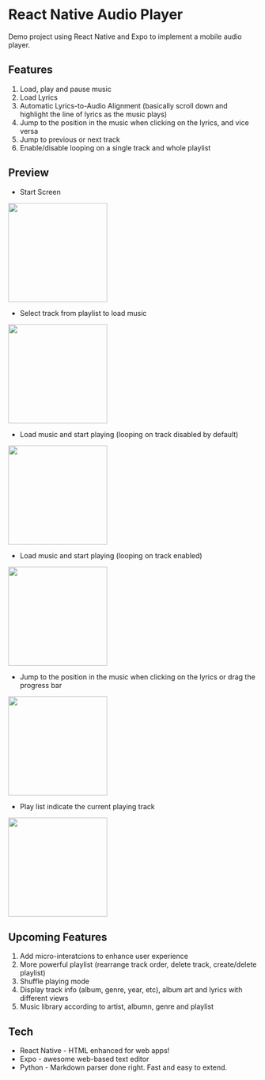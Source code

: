 # React Native Audio Player

Demo project using React Native and Expo to implement a mobile audio player. 


## Features

1) Load, play and pause music
2) Load Lyrics
3) Automatic Lyrics-to-Audio Alignment (basically scroll down and highlight the line of lyrics as the music plays)
4) Jump to the position in the music when clicking on the lyrics, and vice versa
5) Jump to previous or next track
6) Enable/disable looping on a single track and whole playlist

## Preview
* Start Screen
<kbd>
  <img src="https://github.com/shen92/React-Native-Audio-Player/blob/main/preview/IMG_2238.PNG" width="200" />
</kbd>


* Select track from playlist to load music
<kbd>
  <img src="https://github.com/shen92/React-Native-Audio-Player/blob/main/preview/IMG_2239.PNG" width="200"/>
</kbd>


* Load music and start playing (looping on track disabled by default)
<kbd>
  <img src="https://github.com/shen92/React-Native-Audio-Player/blob/main/preview/IMG_2240.PNG" width="200"/>
</kbd>


* Load music and start playing (looping on track enabled)
<kbd>
  <img src="https://github.com/shen92/React-Native-Audio-Player/blob/main/preview/IMG_2241.PNG" width="200"/>
</kbd>

* Jump to the position in the music when clicking on the lyrics or drag the progress bar
<kbd>
  <img src="https://github.com/shen92/React-Native-Audio-Player/blob/main/preview/IMG_2242.PNG" width="200"/>
</kbd>


* Play list indicate the current playing track
<kbd>
  <img src="https://github.com/shen92/React-Native-Audio-Player/blob/main/preview/IMG_2243.PNG" width="200"/>
</kbd>


## Upcoming Features

1) Add micro-interatcions to enhance user experience
2) More powerful playlist (rearrange track order, delete track, create/delete playlist)
3) Shuffle playing mode
4) Display track info (album, genre, year, etc), album art and lyrics with different views
5) Music library according to artist, albumn, genre and playlist

## Tech

* React Native - HTML enhanced for web apps!
* Expo - awesome web-based text editor
* Python - Markdown parser done right. Fast and easy to extend.
